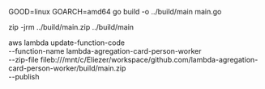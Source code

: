 GOOD=linux GOARCH=amd64 go build -o ../build/main main.go

zip -jrm ../build/main.zip ../build/main

aws lambda update-function-code \
--function-name lambda-agregation-card-person-worker \
--zip-file fileb:///mnt/c/Eliezer/workspace/github.com/lambda-agregation-card-person-worker/build/main.zip \
--publish